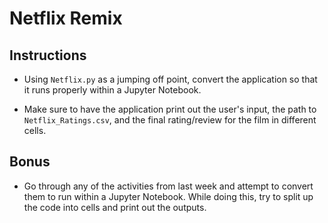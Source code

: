 # Netflix Remix

## Instructions

* Using `Netflix.py` as a jumping off point, convert the application so that it runs properly within a Jupyter Notebook.

* Make sure to have the application print out the user's input, the path to `Netflix_Ratings.csv`, and the final rating/review for the film in different cells.

## Bonus

* Go through any of the activities from last week and attempt to convert them to run within a Jupyter Notebook. While doing this, try to split up the code into cells and print out the outputs.

